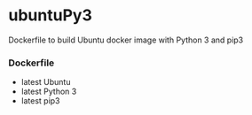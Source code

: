# ubuntuPy3

Dockerfile to build Ubuntu docker image with Python 3 and pip3

### Dockerfile
* latest Ubuntu
* latest Python 3
* latest pip3
